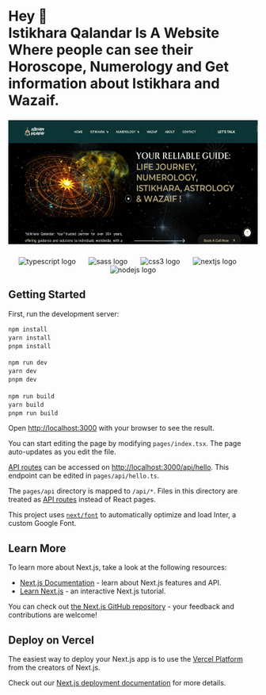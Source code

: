 <h1 align="left">Hey 👋<br>Istikhara Qalandar Is A Website Where people can see their Horoscope, Numerology and Get information about Istikhara and Wazaif.</h1>

###

<div align="center">
  <img height="250" src="https://raw.githubusercontent.com/wahabsharif/istikhara-qalandar/main/public/web-demos/istakhara-qalandar-home-banner-demo.png"  />
</div>

###

<div align="left">
</div>

###

<div align="center">
  <img src="https://skillicons.dev/icons?i=ts" height="50" alt="typescript logo"  />
  <img width="18" />
  <img src="https://skillicons.dev/icons?i=sass" height="50" alt="sass logo"  />
  <img width="18" />
  <img src="https://skillicons.dev/icons?i=css" height="50" alt="css3 logo"  />
  <img width="18" />
  <img src="https://skillicons.dev/icons?i=nextjs" height="50" alt="nextjs logo"  />
  <img width="18" />
  <img src="https://skillicons.dev/icons?i=nodejs" height="50" alt="nodejs logo"  />
</div>

###

## Getting Started

First, run the development server:

```bash
npm install
yarn install
pnpm install

npm run dev
yarn dev
pnpm dev

npm run build
yarn build
pnpm run build

```

Open [http://localhost:3000](http://localhost:3000) with your browser to see the result.

You can start editing the page by modifying `pages/index.tsx`. The page auto-updates as you edit the file.

[API routes](https://nextjs.org/docs/api-routes/introduction) can be accessed on [http://localhost:3000/api/hello](http://localhost:3000/api/hello). This endpoint can be edited in `pages/api/hello.ts`.

The `pages/api` directory is mapped to `/api/*`. Files in this directory are treated as [API routes](https://nextjs.org/docs/api-routes/introduction) instead of React pages.

This project uses [`next/font`](https://nextjs.org/docs/basic-features/font-optimization) to automatically optimize and load Inter, a custom Google Font.

## Learn More

To learn more about Next.js, take a look at the following resources:

- [Next.js Documentation](https://nextjs.org/docs) - learn about Next.js features and API.
- [Learn Next.js](https://nextjs.org/learn) - an interactive Next.js tutorial.

You can check out [the Next.js GitHub repository](https://github.com/vercel/next.js/) - your feedback and contributions are welcome!

## Deploy on Vercel

The easiest way to deploy your Next.js app is to use the [Vercel Platform](https://vercel.com/new?utm_medium=default-template&filter=next.js&utm_source=create-next-app&utm_campaign=create-next-app-readme) from the creators of Next.js.

Check out our [Next.js deployment documentation](https://nextjs.org/docs/deployment) for more details.
